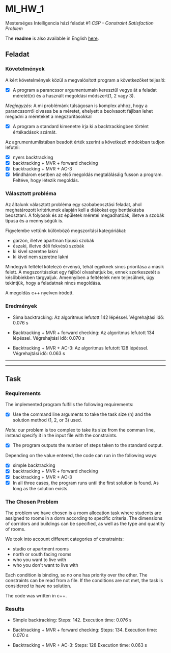 # MI_HW_1
Mesterséges Intelligencia házi feladat #1
_CSP - Constraint Satisfaction Problem_

The __readme__ is also available in English [here](#task).

## Feladat
### Követelmények
A kért követelmények közül a megvalósított program a következőket teljesíti:
- [x] A program a parancssor argumentumain keresztül vegye át a feladat méretét(n) és a használt megoldási módszert(1, 2 vagy 3).

*Megjegyzés:* A mi problémánk túlságosan is komplex ahhoz, hogy a parancssorról olvassa be a méretet, ehelyett a beolvasott fájlban lehet megadni a méreteket a megszorításokkal

- [x] A program a standard kimenetre írja ki a backtrackingben történt értékadások számát.

Az agrumentumlistában beadott érték szerint a következő módokban tudjon lefutni:
- [x] nyers backtracking
- [x] backtracking + MVR + forward checking
- [x] backtracking + MVR + AC-3
- [x] Mindhárom esetben az első megoldás megtalálásáig fusson a program. Feltéve, hogy létezik megoldás.

### Választott probléma
Az általunk választott probléma egy szobabeosztási feladat, ahol meghatározott kritériumok alapján kell a diákokat egy bentlakásba beosztani. A folyósok és az épületek méretei megadhatóak, illetve a szobák típusa és a mennyiségük is. 

Figyelembe vettünk különböző megszorítási kategóriákat:
* garzon, illetve apartman típusú szobák
* északi, illetve déli fekvésű szobák
* ki kivel szeretne lakni
* ki kivel nem szeretne lakni

Mindegyik feltétel kötelező érvényű, tehát egyiknek sincs prioritása a másik felett. A megszorításokat egy fájlból olvashatjuk be, ennek szerkeszetét a későbbiekben tárgyaljuk.
Amennyiben a feltételek nem teljesülnek, úgy tekintjük, hogy a feladatnak nincs megoldása.

A megoldás c++ nyelven íródott.

### Eredmények
* Sima backtracking:
Az algoritmus lefutott 142 lépéssel.
Végrehajtási idő: 0.076 s

* Backtracking + MVR + forward checking:
Az algoritmus lefutott 134 lépéssel.
Végrehajtási idő: 0.070 s

* Backtracking + MVR + AC-3:
Az algoritmus lefutott 128 lépéssel.
Végrehajtási idő: 0.063 s
___
___

## Task 
### Requirements
The implemented program fulfills the following requirements:
- [x] Use the command line arguments to take the task size (n) and the solution method (1, 2, or 3) used. 

*Note:* our problem is too complex to take its size from the comman line, instead specify it in the input file with the constraints.

- [x] The program outputs the number of steps taken to the standard output.

Depending on the value entered, the code can run in the following ways:
- [x] simple backtracking
- [x] backtracking + MVR + forward checking
- [x] backtracking + MVR + AC-3
- [x] In all three cases, the program runs until the first solution is found. As long as the solution exists.

### The Chosen Problem
The problem we have chosen is a room allocation task where students are assigned to rooms in a dorm according to specific criteria. The dimensions of corridors and buildings can be specified, as well as the type and quantity of rooms.

We took into account different categories of constraints:
* studio or apartment rooms
* north or south facing rooms
* who you want to live with
* who you don't want to live with

Each condition is binding, so no one has priority over the other. The constraints can be read from a file. If the conditions are not met, the task is considered to have no solution.

The code was written in c++.

### Results
* Simple backtracking:
Steps: 142.
Execution time: 0.076 s

* Backtracking + MVR + forward checking:
Steps: 134.
Execution time: 0.070 s

* Backtracking + MVR + AC-3:
Steps: 128
Execution time: 0.063 s

